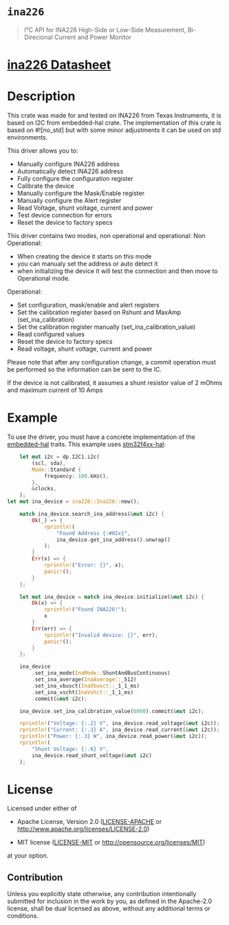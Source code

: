 # `ina226`

> I²C API for INA226 High-Side or Low-Side Measurement, Bi-Direcional Current and Power Monitor

# [ina226 Datasheet](https://www.ti.com/product/INA226)

# Description

This crate was made for and tested on INA226 from Texas Instruments, it is based on I2C from embedded-hal crate.
The implementation of this crate is based on #![no_std] but with some minor adjustments it can be used on std environments.

This driver allows you to:
- Manually configure INA226 address
- Automatically detect INA226 address
- Fully configure the configuration register
- Calibrate the device
- Manually configure the Mask/Enable register
- Manually configure the Alert register
- Read Voltage, shunt voltage, current and power
- Test device connection for errors
- Reset the device to factory specs

This driver contains two modes, non operational and operational:
Non Operational:
 - When creating the device it starts on this mode
 - you can manualy set the address or auto detect it
 - when initializing the device it will test the connection and then move to Operational mode.

 Operational:
 - Set configuration, mask/enable and alert registers
 - Set the calibration register based on Rshunt and MaxAmp (set_ina_calibration)
 - Set the calibration register manually (set_ina_calibration_value)
 - Read configured values
 - Reset the device to factory specs
 - Read voltage, shunt voltage, current and power

 Please note that after any configuration change, a commit operation must be performed so the information can be sent to the IC.

 If the device is not calibrated, it assumes a shunt resistor value of 2 mOhms and maximum current of 10 Amps

# Example

To use the driver, you must have a concrete implementation of the
[embedded-hal](https://crates.io/crates/embedded-hal) traits.  This example uses
[stm32f4xx-hal](https://crates.io/crates/stm32f4xx-hal):

``` rust
    let mut i2c = dp.I2C1.i2c(
        (scl, sda),
        Mode::Standard {
            frequency: 100.kHz(),
        },
        &clocks,
    );
let mut ina_device = ina226::Ina226::new();

    match ina_device.search_ina_address(&mut i2c) {
        Ok(_) => {
            rprintln!(
                "Found Address {:#02x}",
                ina_device.get_ina_address().unwrap()
            );
        }
        Err(x) => {
            rprintln!("Error: {}", x);
            panic!();
        }
    };

    let mut ina_device = match ina_device.initialize(&mut i2c) {
        Ok(x) => {
            rprintln!("Found INA226!");
            x
        }
        Err(err) => {
            rprintln!("Invalid device: {}", err);
            panic!();
        }
    };

    ina_device
        .set_ina_mode(InaMode::ShuntAndBusContinuous)
        .set_ina_average(InaAverage::_512)
        .set_ina_vbusct(InaVbusct::_1_1_ms)
        .set_ina_vscht(InaVshct::_1_1_ms)
        .commit(&mut i2c);

    ina_device.set_ina_calibration_value(6000).commit(&mut i2c);

    rprintln!("Voltage: {:.2} V", ina_device.read_voltage(&mut i2c));
    rprintln!("Current: {:.3} A", ina_device.read_current(&mut i2c));
    rprintln!("Power: {:.3} W", ina_device.read_power(&mut i2c));
    rprintln!(
        "Shunt Voltage: {:.6} V",
        ina_device.read_shunt_voltage(&mut i2c)
    );

```

# License

Licensed under either of

- Apache License, Version 2.0 ([LICENSE-APACHE](LICENSE-APACHE) or
  http://www.apache.org/licenses/LICENSE-2.0)

- MIT license ([LICENSE-MIT](LICENSE-MIT) or http://opensource.org/licenses/MIT)

at your option.

## Contribution

Unless you explicitly state otherwise, any contribution intentionally submitted
for inclusion in the work by you, as defined in the Apache-2.0 license, shall be
dual licensed as above, without any additional terms or conditions.